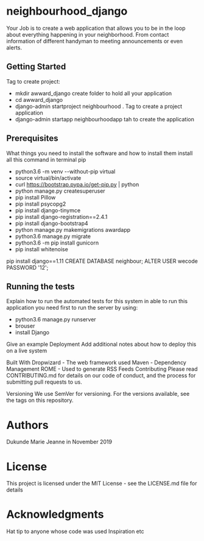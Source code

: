 # neighbourhood_django
Your Job is to create a web application that allows you to be in the loop about everything happening in your neighborhood. From contact information of different handyman to meeting announcements or even alerts.

## Getting Started
Tag to create project:
* mkdir awward_django create folder to hold all your application
* cd awward_django 
* django-admin startproject neighbourhood . Tag to create a project application
* django-admin startapp neighbourhoodapp  tah to create the application
## Prerequisites
What things you need to install the software and how to install them
install all this command in terminal pip

* python3.6 -m venv  --without-pip virtual
* source virtual/bin/activate
* curl https://bootstrap.pypa.io/get-pip.py | python
* python manage.py createsuperuser
* pip install Pillow
* pip install psycopg2
* pip install django-tinymce
* pip install django-registration==2.4.1
* pip install django-bootstrap4
* python manage.py makemigrations awardapp
* python3.6 manage.py migrate
* python3.6 -m pip install gunicorn
* pip install whitenoise

 pip install django==1.11
CREATE DATABASE neighbour;
ALTER USER wecode PASSWORD '12';

## Running the tests
Explain how to run the automated tests for this system
in able to run this application you need first to run the server by using:  
* python3.6 manage.py runserver 
* brouser 
* install Django


Give an example
Deployment
Add additional notes about how to deploy this on a live system

Built With
Dropwizard - The web framework used
Maven - Dependency Management
ROME - Used to generate RSS Feeds
Contributing
Please read CONTRIBUTING.md for details on our code of conduct, and the process for submitting pull requests to us.

Versioning
We use SemVer for versioning. For the versions available, see the tags on this repository.

# Authors

Dukunde Marie Jeanne in November 2019

# License
This project is licensed under the MIT License - see the LICENSE.md file for details

# Acknowledgments
Hat tip to anyone whose code was used
Inspiration
etc
